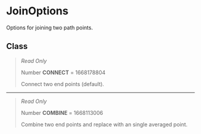 # JoinOptions
Options for joining two path points.

## Class
> *Read Only* 
> 
> Number **CONNECT** = 1668178804
> 
> Connect two end points (default).
*** 
> *Read Only* 
> 
> Number **COMBINE** = 1668113006
> 
> Combine two end points and replace with an single averaged point.


